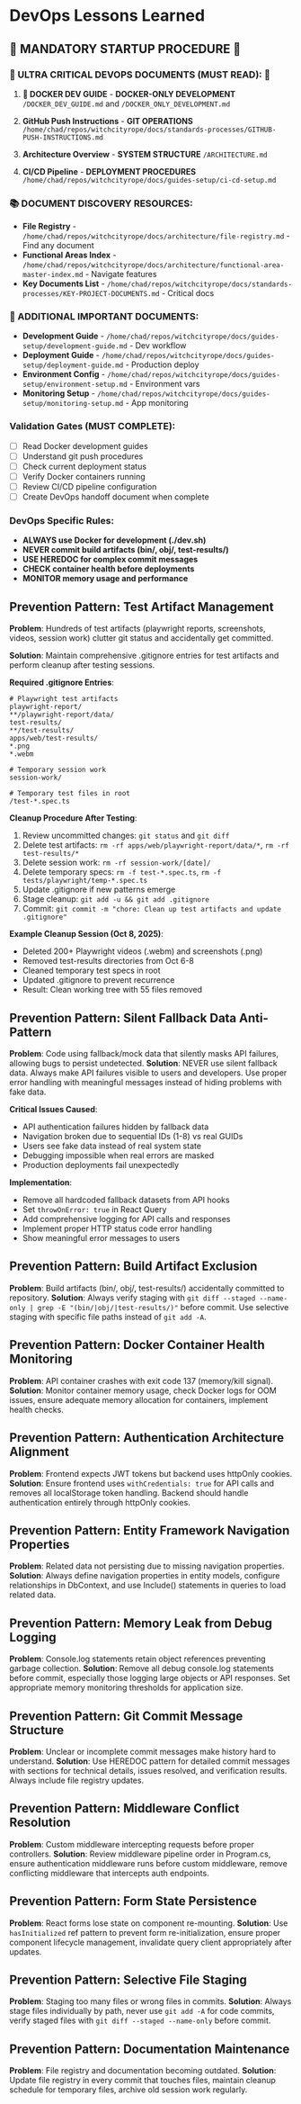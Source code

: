 # DevOps Lessons Learned

## 🚨 MANDATORY STARTUP PROCEDURE 🚨

### 🚨 ULTRA CRITICAL DEVOPS DOCUMENTS (MUST READ): 🚨
1. **🛑 DOCKER DEV GUIDE** - **DOCKER-ONLY DEVELOPMENT**
`/DOCKER_DEV_GUIDE.md` and `/DOCKER_ONLY_DEVELOPMENT.md`

2. **GitHub Push Instructions** - **GIT OPERATIONS**
`/home/chad/repos/witchcityrope/docs/standards-processes/GITHUB-PUSH-INSTRUCTIONS.md`

3. **Architecture Overview** - **SYSTEM STRUCTURE**
`/ARCHITECTURE.md`

4. **CI/CD Pipeline** - **DEPLOYMENT PROCEDURES**
`/home/chad/repos/witchcityrope/docs/guides-setup/ci-cd-setup.md`

### 📚 DOCUMENT DISCOVERY RESOURCES:
- **File Registry** - `/home/chad/repos/witchcityrope/docs/architecture/file-registry.md` - Find any document
- **Functional Areas Index** - `/home/chad/repos/witchcityrope/docs/architecture/functional-area-master-index.md` - Navigate features
- **Key Documents List** - `/home/chad/repos/witchcityrope/docs/standards-processes/KEY-PROJECT-DOCUMENTS.md` - Critical docs

### 📖 ADDITIONAL IMPORTANT DOCUMENTS:
- **Development Guide** - `/home/chad/repos/witchcityrope/docs/guides-setup/development-guide.md` - Dev workflow
- **Deployment Guide** - `/home/chad/repos/witchcityrope/docs/guides-setup/deployment-guide.md` - Production deploy
- **Environment Config** - `/home/chad/repos/witchcityrope/docs/guides-setup/environment-setup.md` - Environment vars
- **Monitoring Setup** - `/home/chad/repos/witchcityrope/docs/guides-setup/monitoring-setup.md` - App monitoring

### Validation Gates (MUST COMPLETE):
- [ ] Read Docker development guides
- [ ] Understand git push procedures
- [ ] Check current deployment status
- [ ] Verify Docker containers running
- [ ] Review CI/CD pipeline configuration
- [ ] Create DevOps handoff document when complete

### DevOps Specific Rules:
- **ALWAYS use Docker for development (./dev.sh)**
- **NEVER commit build artifacts (bin/, obj/, test-results/)**
- **USE HEREDOC for complex commit messages**
- **CHECK container health before deployments**
- **MONITOR memory usage and performance**

## Prevention Pattern: Test Artifact Management

**Problem**: Hundreds of test artifacts (playwright reports, screenshots, videos, session work) clutter git status and accidentally get committed.

**Solution**: Maintain comprehensive .gitignore entries for test artifacts and perform cleanup after testing sessions.

**Required .gitignore Entries**:
```
# Playwright test artifacts
playwright-report/
**/playwright-report/data/
test-results/
**/test-results/
apps/web/test-results/
*.png
*.webm

# Temporary session work
session-work/

# Temporary test files in root
/test-*.spec.ts
```

**Cleanup Procedure After Testing**:
1. Review uncommitted changes: `git status` and `git diff`
2. Delete test artifacts: `rm -rf apps/web/playwright-report/data/*`, `rm -rf test-results/*`
3. Delete session work: `rm -rf session-work/[date]/`
4. Delete temporary specs: `rm -f test-*.spec.ts`, `rm -f tests/playwright/temp-*.spec.ts`
5. Update .gitignore if new patterns emerge
6. Stage cleanup: `git add -u && git add .gitignore`
7. Commit: `git commit -m "chore: Clean up test artifacts and update .gitignore"`

**Example Cleanup Session (Oct 8, 2025)**:
- Deleted 200+ Playwright videos (.webm) and screenshots (.png)
- Removed test-results directories from Oct 6-8
- Cleaned temporary test specs in root
- Updated .gitignore to prevent recurrence
- Result: Clean working tree with 55 files removed

## Prevention Pattern: Silent Fallback Data Anti-Pattern

**Problem**: Code using fallback/mock data that silently masks API failures, allowing bugs to persist undetected.
**Solution**: NEVER use silent fallback data. Always make API failures visible to users and developers. Use proper error handling with meaningful messages instead of hiding problems with fake data.

**Critical Issues Caused**:
- API authentication failures hidden by fallback data
- Navigation broken due to sequential IDs (1-8) vs real GUIDs
- Users see fake data instead of real system state
- Debugging impossible when real errors are masked
- Production deployments fail unexpectedly

**Implementation**:
- Remove all hardcoded fallback datasets from API hooks
- Set `throwOnError: true` in React Query
- Add comprehensive logging for API calls and responses
- Implement proper HTTP status code error handling
- Show meaningful error messages to users

## Prevention Pattern: Build Artifact Exclusion

**Problem**: Build artifacts (bin/, obj/, test-results/) accidentally committed to repository.
**Solution**: Always verify staging with `git diff --staged --name-only | grep -E "(bin/|obj/|test-results/)"` before commit. Use selective staging with specific file paths instead of `git add -A`.

## Prevention Pattern: Docker Container Health Monitoring

**Problem**: API container crashes with exit code 137 (memory/kill signal).
**Solution**: Monitor container memory usage, check Docker logs for OOM issues, ensure adequate memory allocation for containers, implement health checks.

## Prevention Pattern: Authentication Architecture Alignment

**Problem**: Frontend expects JWT tokens but backend uses httpOnly cookies.
**Solution**: Ensure frontend uses `withCredentials: true` for API calls and removes all localStorage token handling. Backend should handle authentication entirely through httpOnly cookies.

## Prevention Pattern: Entity Framework Navigation Properties

**Problem**: Related data not persisting due to missing navigation properties.
**Solution**: Always define navigation properties in entity models, configure relationships in DbContext, and use Include() statements in queries to load related data.

## Prevention Pattern: Memory Leak from Debug Logging

**Problem**: Console.log statements retain object references preventing garbage collection.
**Solution**: Remove all debug console.log statements before commit, especially those logging large objects or API responses. Set appropriate memory monitoring thresholds for application size.

## Prevention Pattern: Git Commit Message Structure

**Problem**: Unclear or incomplete commit messages make history hard to understand.
**Solution**: Use HEREDOC pattern for detailed commit messages with sections for technical details, issues resolved, and verification results. Always include file registry updates.

## Prevention Pattern: Middleware Conflict Resolution

**Problem**: Custom middleware intercepting requests before proper controllers.
**Solution**: Review middleware pipeline order in Program.cs, ensure authentication middleware runs before custom middleware, remove conflicting middleware that intercepts auth endpoints.

## Prevention Pattern: Form State Persistence

**Problem**: React forms lose state on component re-mounting.
**Solution**: Use `hasInitialized` ref pattern to prevent form re-initialization, ensure proper component lifecycle management, invalidate query client appropriately after updates.

## Prevention Pattern: Selective File Staging

**Problem**: Staging too many files or wrong files in commits.
**Solution**: Always stage files individually by path, never use `git add -A` for code commits, verify staged files with `git diff --staged --name-only` before commit.

## Prevention Pattern: Documentation Maintenance

**Problem**: File registry and documentation becoming outdated.
**Solution**: Update file registry in every commit that touches files, maintain cleanup schedule for temporary files, archive old session work regularly.
